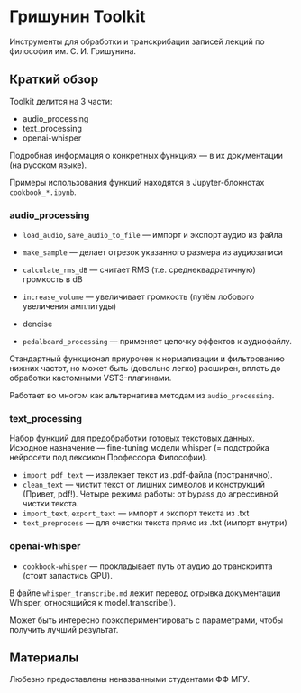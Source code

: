 # Гришунин Toolkit

Инструменты для обработки и транскрибации записей лекций по философии им. С. И. Гришунина.

## Краткий обзор

Toolkit делится на 3 части:

* audio_processing
* text_processing
* openai-whisper

Подробная информация о конкретных функциях — в их документации (на русском языке).

Примеры использования функций находятся в Jupyter-блокнотах `cookbook_*.ipynb`.

### audio_processing

* `load_audio`, `save_audio_to_file` — импорт и экспорт аудио из файла
* `make_sample` — делает отрезок указанного размера из аудиозаписи
* `calculate_rms_dB` — считает RMS (т.е. среднеквадратичную) громкость в dB
* `increase_volume` — увеличивает громкость (путём лобового увеличения амплитуды)
* denoise

* `pedalboard_processing` — применяет цепочку эффектов к аудиофайлу.
  
Стандартный функционал приурочен к нормализации и фильтрованию нижних частот, но может быть (довольно легко) расширен, вплоть до обработки кастомными VST3-плагинами.


Работает во многом как альтернатива методам из `audio_processing`.

### text_processing

Набор функций для предобработки готовых текстовых данных. Исходное назначение — fine-tuning модели whisper (= подстройка нейросети под лексикон Профессора Философии).

* `import_pdf_text` — извлекает текст из .pdf-файла (постранично). 
* `clean_text` — чистит текст от лишних символов и конструкций (Привет, pdf!). Четыре режима работы: от bypass до агрессивной чистки текста.
* `import_text`, `export_text` — импорт и экспорт текста из .txt
* `text_preprocess` — для очистки текста прямо из .txt (импорт внутри)

### openai-whisper

* `cookbook-whisper` — прокладывает путь от аудио до транскрипта (стоит запастись GPU). 

В файле `whisper_transcribe.md` лежит перевод отрывка документации Whisper, относящийся к model.transcribe(). 

Может быть интересно поэкспериментировать с параметрами, чтобы получить лучший результат. 


## Материалы

Любезно предоставлены неназванными студентами ФФ МГУ.
